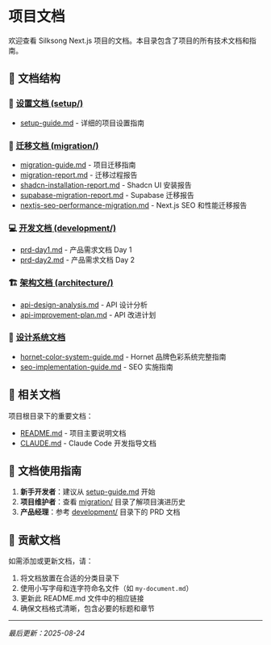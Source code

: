 # 项目文档

欢迎查看 Silksong Next.js 项目的文档。本目录包含了项目的所有技术文档和指南。

## 📁 文档结构

### 🔧 [设置文档 (setup/)](./setup/)

- [setup-guide.md](./setup/setup-guide.md) - 详细的项目设置指南

### 🔄 [迁移文档 (migration/)](./migration/)

- [migration-guide.md](./migration/migration-guide.md) - 项目迁移指南
- [migration-report.md](./migration/migration-report.md) - 迁移过程报告
- [shadcn-installation-report.md](./migration/shadcn-installation-report.md) - Shadcn UI 安装报告
- [supabase-migration-report.md](./migration/supabase-migration-report.md) - Supabase 迁移报告
- [nextjs-seo-performance-migration.md](./migration/nextjs-seo-performance-migration.md) - Next.js
  SEO 和性能迁移报告

### 💻 [开发文档 (development/)](./development/)

- [prd-day1.md](./development/prd-day1.md) - 产品需求文档 Day 1
- [prd-day2.md](./development/prd-day2.md) - 产品需求文档 Day 2

### 🏗️ [架构文档 (architecture/)](./architecture/)

- [api-design-analysis.md](./architecture/api-design-analysis.md) - API 设计分析
- [api-improvement-plan.md](./architecture/api-improvement-plan.md) - API 改进计划

### 🎨 [设计系统文档](./)

- [hornet-color-system-guide.md](./hornet-color-system-guide.md) - Hornet 品牌色彩系统完整指南
- [seo-implementation-guide.md](./seo-implementation-guide.md) - SEO 实施指南

## 🔗 相关文档

项目根目录下的重要文档：

- [README.md](../README.md) - 项目主要说明文档
- [CLAUDE.md](../CLAUDE.md) - Claude Code 开发指导文档

## 📖 文档使用指南

1. **新手开发者**：建议从 [setup-guide.md](./setup/setup-guide.md) 开始
2. **项目维护者**：查看 [migration/](./migration/) 目录了解项目演进历史
3. **产品经理**：参考 [development/](./development/) 目录下的 PRD 文档

## 🤝 贡献文档

如需添加或更新文档，请：

1. 将文档放置在合适的分类目录下
2. 使用小写字母和连字符命名文件（如 `my-document.md`）
3. 更新此 README.md 文件中的相应链接
4. 确保文档格式清晰，包含必要的标题和章节

---

_最后更新：2025-08-24_
